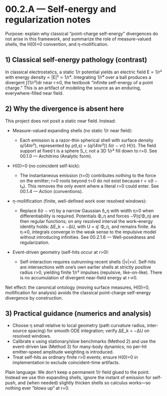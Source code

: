# 00.2.A — Self-energy and regularization notes

Purpose: explain why classical “point-charge self-energy” divergences do not arise in this framework, and summarize the role of measure-valued shells, the H(0)=0 convention, and η-mollification.

## 1) Classical self-energy pathology (contrast)

In classical electrostatics, a static 1/r potential yields an electric field E ∝ 1/r² with energy density ∝ |E|² ∝ 1/r⁴. Integrating 1/r⁴ over a ball produces a divergent ∫(1/r²)dr near r→0, the textbook “infinite self-energy of a point charge.” This is an artifact of modeling the source as an enduring, everywhere-filled near field.

## 2) Why the divergence is absent here

This project does not posit a static near field. Instead:

- Measure-valued expanding shells (no static 1/r near field):
  - Each emission is a razor-thin spherical shell with surface density q/(4πr²), represented by ρ(t,s) = (q/(4πr²)) δ(r − vτ) H(τ). The field support at fixed t is a sphere S_r, not a 3D 1/r² fill down to r=0. See 00.1.0 — Architrino (Analytic form).

- H(0)=0 (no coincident self-kick):
  - The instantaneous emission (τ=0) contributes nothing to the force on the emitter; r=0 roots beyond τ=0 do not exist because r = v(t − t₀). This removes the only event where a literal r=0 could enter. See 00.1.4 — Action (conventions).

- η-mollification (finite, well-defined work over resolved windows):
  - Replace δ(r − vτ) by a narrow Gaussian δ_η with width η>0 when differentiability is required. Potentials Φ_η and forces −∇(q′Φ_η) are then regular functions; on any resolved interval the work–energy identity holds:
    ΔE_k = −ΔU, with U = q′ Φ_η,
    and remains finite. As η→0, integrals converge in the weak sense to the impulsive model without introducing infinities. See 00.2.1.6 — Well-posedness and regularization.

- Event-driven geometry (self-hits occur at r>0):
  - Self-interaction requires outrunning recent shells (|v|>v). Self-hits are intersections with one’s own earlier shells at strictly positive radius r>0, yielding finite 1/r² impulses (repulsive, like-on-like). There is no accumulation of divergent near-field energy at r→0.

Net effect: the canonical ontology (moving surface measures, H(0)=0, mollification for analysis) avoids the classical point-charge self-energy divergence by construction.

## 3) Practical guidance (numerics and analysis)

- Choose η small relative to local geometry (path curvature radius, inter-source spacing) for smooth ODE integration; verify ΔE_k = −ΔU on resolved windows.
- Calibrate κ using stationary/slow benchmarks (Method 2) and use the event-driven law (Method 3) for many-body dynamics; no per-hit emitter-speed amplitude weighting is introduced.
- Treat self-hits as ordinary finite r>0 events; ensure H(0)=0 in implementation to exclude coincident-time artifacts.

Plain language: We don’t keep a permanent 1/r field glued to the point. Instead we use thin expanding shells, ignore the instant of emission for self-push, and (when needed) slightly thicken shells so calculus works—so nothing ever “blows up” at r=0.
